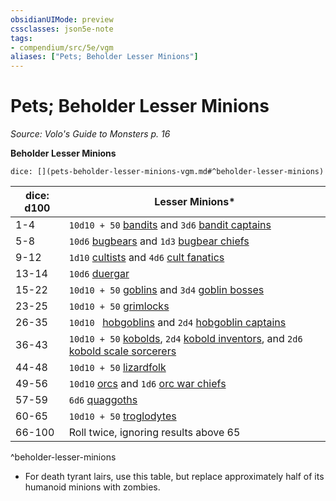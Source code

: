 ```yaml
---
obsidianUIMode: preview
cssclasses: json5e-note
tags:
- compendium/src/5e/vgm
aliases: ["Pets; Beholder Lesser Minions"]
---
```

# Pets; Beholder Lesser Minions
*Source: Volo's Guide to Monsters p. 16* 

**Beholder Lesser Minions**

`dice: [](pets-beholder-lesser-minions-vgm.md#^beholder-lesser-minions)`

| dice: d100 | Lesser Minions* |
|------------|-----------------|
| 1-4 | `10d10 + 50` [bandits](/3-Mechanics/CLI/bestiary/humanoid/bandit.md) and `3d6` [bandit captains](/3-Mechanics/CLI/bestiary/humanoid/bandit-captain.md) |
| 5-8 | `10d6` [bugbears](/3-Mechanics/CLI/bestiary/humanoid/bugbear.md) and `1d3` [bugbear chiefs](/3-Mechanics/CLI/bestiary/humanoid/bugbear-chief.md) |
| 9-12 | `1d10` [cultists](/3-Mechanics/CLI/bestiary/humanoid/cultist.md) and `4d6` [cult fanatics](/3-Mechanics/CLI/bestiary/humanoid/cult-fanatic.md) |
| 13-14 | `10d6` [duergar](/3-Mechanics/CLI/bestiary/humanoid/duergar.md) |
| 15-22 | `10d10 + 50` [goblins](/3-Mechanics/CLI/bestiary/humanoid/goblin.md) and `3d4` [goblin bosses](/3-Mechanics/CLI/bestiary/humanoid/goblin-boss.md) |
| 23-25 | `10d10 + 50` [grimlocks](/3-Mechanics/CLI/bestiary/humanoid/grimlock.md) |
| 26-35 | `10d10 ` [hobgoblins](/3-Mechanics/CLI/bestiary/humanoid/hobgoblin.md) and `2d4` [hobgoblin captains](/3-Mechanics/CLI/bestiary/humanoid/hobgoblin-captain.md) |
| 36-43 | `10d10 + 50` [kobolds](/3-Mechanics/CLI/bestiary/humanoid/kobold.md), `2d4` [kobold inventors](/3-Mechanics/CLI/bestiary/humanoid/kobold-inventor-vgm.md), and `2d6` [kobold scale sorcerers](/3-Mechanics/CLI/bestiary/humanoid/kobold-scale-sorcerer-vgm.md) |
| 44-48 | `10d10 + 50` [lizardfolk](/3-Mechanics/CLI/bestiary/humanoid/lizardfolk.md) |
| 49-56 | `10d10` [orcs](/3-Mechanics/CLI/bestiary/humanoid/orc.md) and `1d6` [orc war chiefs](/3-Mechanics/CLI/bestiary/humanoid/orc-war-chief.md) |
| 57-59 | `6d6` [quaggoths](/3-Mechanics/CLI/bestiary/humanoid/quaggoth.md) |
| 60-65 | `10d10 + 50` [troglodytes](/3-Mechanics/CLI/bestiary/humanoid/troglodyte.md) |
| 66-100 | Roll twice, ignoring results above 65 |
^beholder-lesser-minions

* For death tyrant lairs, use this table, but replace approximately half of its humanoid minions with zombies.